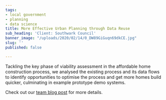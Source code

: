 ```yaml
---
tags:
- local government
- planning
- data science
title: More Effective Urban Planning through Data Reuse
sub_heading: 'Client: Southwark Council'
banner_image: "/uploads/2020/02/14/0_DW89GiGuqn69dkCE.jpg"
slug: ''
published: false

---
```

Tackling the key phase of viability assessment in the affordable home construction process, we analysed the existing process and its data flows to identify opportunities to optimise the process and get more homes build quicker, culminating in example prototype demo systems.

Check out our [team blog post](https://blog.wearefuturegov.com/negotiating-more-affordable-homes-2aaa65cc8ff7) for more details.